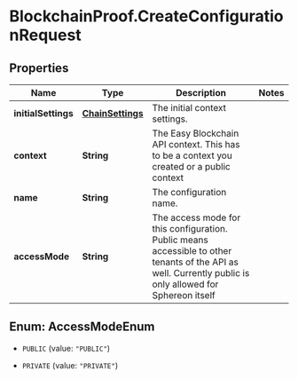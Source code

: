 # BlockchainProof.CreateConfigurationRequest

## Properties
Name | Type | Description | Notes
------------ | ------------- | ------------- | -------------
**initialSettings** | [**ChainSettings**](ChainSettings.md) | The initial context settings. | 
**context** | **String** | The Easy Blockchain API context. This has to be a context you created or a public context | 
**name** | **String** | The configuration name. | 
**accessMode** | **String** | The access mode for this configuration. Public means accessible to other tenants of the API as well. Currently public is only allowed for Sphereon itself | 


<a name="AccessModeEnum"></a>
## Enum: AccessModeEnum


* `PUBLIC` (value: `"PUBLIC"`)

* `PRIVATE` (value: `"PRIVATE"`)




